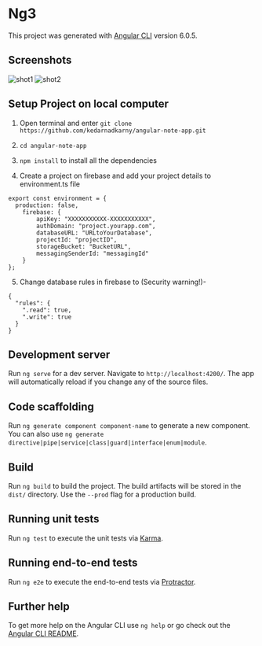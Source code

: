 # Ng3

This project was generated with [Angular CLI](https://github.com/angular/angular-cli) version 6.0.5.

## Screenshots
![shot1](https://github.com/kedarnadkarny/angular-note-app/tree/master/src/assets/i1.jpeg)
![shot2](https://github.com/kedarnadkarny/angular-note-app/tree/master/src/assets/i2.jpeg)

## Setup Project on local computer
1. Open terminal and enter `git clone https://github.com/kedarnadkarny/angular-note-app.git`

2. `cd angular-note-app`

3. `npm install` to install all the dependencies

4. Create a project on firebase and add your project details to environment.ts file
```
export const environment = {
  production: false,
    firebase: {
        apiKey: "XXXXXXXXXXX-XXXXXXXXXXX",
        authDomain: "project.yourapp.com",
        databaseURL: "URLtoYourDatabase",
        projectId: "projectID",
        storageBucket: "BucketURL",
        messagingSenderId: "messagingId"
    }
};
```

5. Change database rules in firebase to (Security warning!)-
```
{
  "rules": {
    ".read": true,
    ".write": true
  }
}
```


## Development server

Run `ng serve` for a dev server. Navigate to `http://localhost:4200/`. The app will automatically reload if you change any of the source files.

## Code scaffolding

Run `ng generate component component-name` to generate a new component. You can also use `ng generate directive|pipe|service|class|guard|interface|enum|module`.

## Build

Run `ng build` to build the project. The build artifacts will be stored in the `dist/` directory. Use the `--prod` flag for a production build.

## Running unit tests

Run `ng test` to execute the unit tests via [Karma](https://karma-runner.github.io).

## Running end-to-end tests

Run `ng e2e` to execute the end-to-end tests via [Protractor](http://www.protractortest.org/).

## Further help

To get more help on the Angular CLI use `ng help` or go check out the [Angular CLI README](https://github.com/angular/angular-cli/blob/master/README.md).
